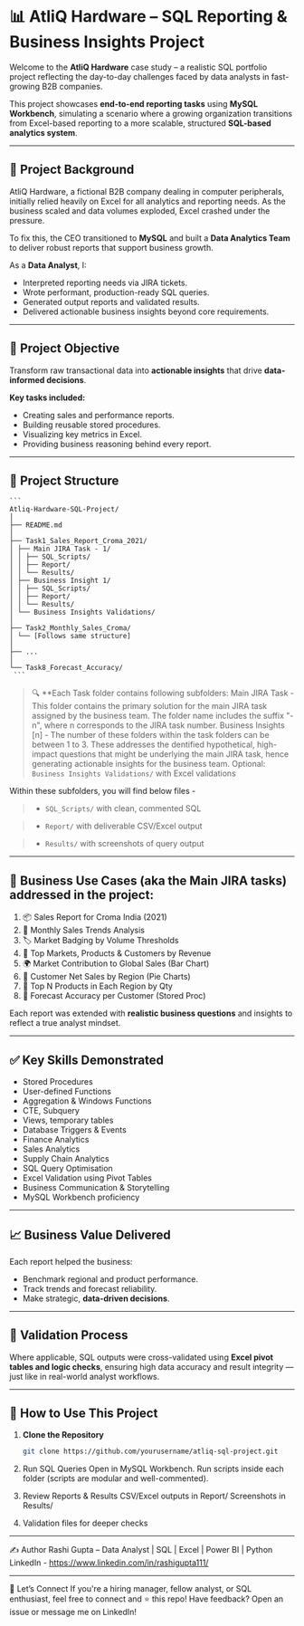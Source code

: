 # 📊 AtliQ Hardware – SQL Reporting & Business Insights Project

Welcome to the **AtliQ Hardware** case study – a realistic SQL portfolio project reflecting the day-to-day challenges faced by data analysts in fast-growing B2B companies.

This project showcases **end-to-end reporting tasks** using **MySQL Workbench**, simulating a scenario where a growing organization transitions from Excel-based reporting to a more scalable, structured **SQL-based analytics system**.

---

## 🧠 Project Background

AtliQ Hardware, a fictional B2B company dealing in computer peripherals, initially relied heavily on Excel for all analytics and reporting needs. As the business scaled and data volumes exploded, Excel crashed under the pressure.

To fix this, the CEO transitioned to **MySQL** and built a **Data Analytics Team** to deliver robust reports that support business growth.

As a **Data Analyst**, I:
- Interpreted reporting needs via JIRA tickets.
- Wrote performant, production-ready SQL queries.
- Generated output reports and validated results.
- Delivered actionable business insights beyond core requirements.

---

## 🎯 Project Objective

Transform raw transactional data into **actionable insights** that drive **data-informed decisions**.

**Key tasks included:**
- Creating sales and performance reports.
- Building reusable stored procedures.
- Visualizing key metrics in Excel.
- Providing business reasoning behind every report.

---

## 📁 Project Structure

<pre lang="markdown"><code>```
Atliq-Hardware-SQL-Project/
│
├── README.md
│
├── Task1_Sales_Report_Croma_2021/
│ ├── Main JIRA Task - 1/
│ │ ├── SQL_Scripts/
│ │ ├── Report/
│ │ └── Results/
│ ├── Business Insight 1/
│ │ ├── SQL_Scripts/
│ │ ├── Report/
│ │ └── Results/
│ └── Business Insights Validations/
│
├── Task2_Monthly_Sales_Croma/
│ └── [Follows same structure]
│
├── ...
│
└── Task8_Forecast_Accuracy/
 ```</code></pre>

> 🔍 **Each Task folder contains following subfolders:
>  Main JIRA Task - This folder contains the primary solution for the main JIRA task assigned by the business team. The folder name includes the suffix "- n", where n corresponds to the JIRA task number.
> Business Insights [n] - The number of these folders within the task folders can be between 1 to 3. These addresses the dentified hypothetical, high-impact questions that might be underlying the main JIRA task, hence generating actionable insights for the business team.
> Optional: `Business Insights Validations/` with Excel validations


Within these subfolders, you will find below files - 
> - `SQL_Scripts/` with clean, commented SQL

> - `Report/` with deliverable CSV/Excel output

> - `Results/` with screenshots of query output  

---

## 🧪 Business Use Cases (aka the Main JIRA tasks) addressed in the project: 

1. 📦 Sales Report for Croma India (2021)  
2. 📅 Monthly Sales Trends Analysis  
3. 🏷️ Market Badging by Volume Thresholds  
4. 🥇 Top Markets, Products & Customers by Revenue  
5. 🌍 Market Contribution to Global Sales (Bar Chart)  
6. 🧭 Customer Net Sales by Region (Pie Charts)  
7. 🎯 Top N Products in Each Region by Qty  
8. 🔮 Forecast Accuracy per Customer (Stored Proc)

Each report was extended with **realistic business questions** and insights to reflect a true analyst mindset.

---

## ✅ Key Skills Demonstrated

- Stored Procedures
- User-defined Functions
- Aggregation & Windows Functions
- CTE, Subquery
- Views, temporary tables
- Database Triggers & Events
- Finance Analytics
- Sales Analytics
- Supply Chain Analytics
- SQL Query Optimisation 
- Excel Validation using Pivot Tables  
- Business Communication & Storytelling  
- MySQL Workbench proficiency

---

## 📈 Business Value Delivered

Each report helped the business:
- Benchmark regional and product performance.
- Track trends and forecast reliability.
- Make strategic, **data-driven decisions**.

---

## 🧪 Validation Process

Where applicable, SQL outputs were cross-validated using **Excel pivot tables and logic checks**, ensuring high data accuracy and result integrity — just like in real-world analyst workflows.

---

## 🚀 How to Use This Project

1. **Clone the Repository**
   ```bash
   git clone https://github.com/yourusername/atliq-sql-project.git

2. Run SQL Queries
   Open in MySQL Workbench.
   Run scripts inside each folder (scripts are modular and well-commented).

3. Review Reports & Results
   CSV/Excel outputs in Report/
   Screenshots in Results/

4. Validation files for deeper checks

---

✍️ Author
Rashi Gupta – Data Analyst | SQL | Excel | Power BI | Python  
LinkedIn - https://www.linkedin.com/in/rashigupta111/

---

📢 Let’s Connect
If you're a hiring manager, fellow analyst, or SQL enthusiast, feel free to connect and ⭐ this repo!
Have feedback? Open an issue or message me on LinkedIn! 

